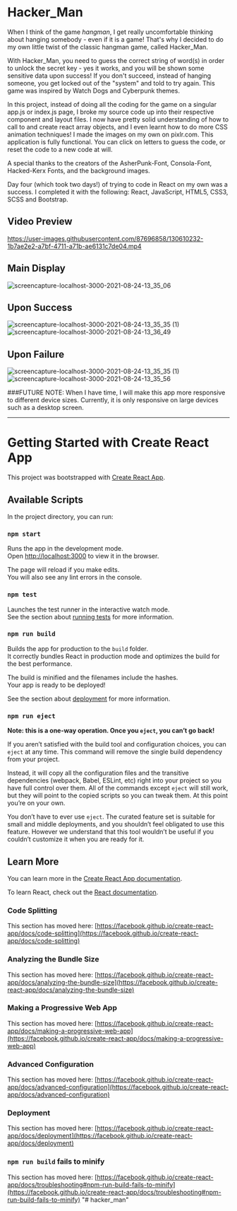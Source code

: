 
# Hacker_Man
When I think of the game _hangman_, I get really uncomfortable thinking about hanging somebody - even if it is a game! That's why I decided to do my own little twist of the classic hangman game, called Hacker_Man.

With Hacker_Man, you need to guess the correct string of word(s) in order to unlock the secret key - yes it works, and you will be shown some sensitive data upon success! If you don't succeed, instead of hanging someone, you get locked out of the "system" and told to try again. This game was inspired by Watch Dogs and Cyberpunk themes.

In this project, instead of doing all the coding for the game on a singular app.js or index.js page, I broke my source code up into their respective component and layout files. I now have pretty solid understanding of how to call to and create react array objects, and I even learnt how to do more CSS animation techniques! I made the images on my own on pixlr.com. This application is fully functional. You can click on letters to guess the code, or reset the code to a new code at will.

A special thanks to the creators of the AsherPunk-Font, Consola-Font, Hacked-Kerx Fonts, and the background images.

Day four (which took two days!) of trying to code in React on my own was a success. I completed it with the following: React, JavaScript, HTML5, CSS3, SCSS and Bootstrap.

## Video Preview
https://user-images.githubusercontent.com/87696858/130610232-1b7ae2e2-a7bf-4711-a71b-ae6131c7de04.mp4

## Main Display
![screencapture-localhost-3000-2021-08-24-13_35_06](https://user-images.githubusercontent.com/87696858/130610494-9f23ed16-9442-4cd8-856b-39d637888b5c.png)

## Upon Success
![screencapture-localhost-3000-2021-08-24-13_35_35 (1)](https://user-images.githubusercontent.com/87696858/130610361-6b1ceee4-4368-448d-ace1-3ab41215f412.png)
![screencapture-localhost-3000-2021-08-24-13_36_49](https://user-images.githubusercontent.com/87696858/130610331-78e0b64c-76ac-4306-b306-d9582b3e9496.png)

## Upon Failure
![screencapture-localhost-3000-2021-08-24-13_35_35 (1)](https://user-images.githubusercontent.com/87696858/130610361-6b1ceee4-4368-448d-ace1-3ab41215f412.png)
![screencapture-localhost-3000-2021-08-24-13_35_56](https://user-images.githubusercontent.com/87696858/130610318-15798604-3efc-4cea-ab02-86d5307585d4.png)

###FUTURE NOTE:
When I have time, I will make this app more responsive to different device sizes. Currently, it is only responsive on large devices such as a desktop screen.
________________________________________________________________________________________________________________________________________________________________________________
# Getting Started with Create React App

This project was bootstrapped with [Create React App](https://github.com/facebook/create-react-app).

## Available Scripts

In the project directory, you can run:

### `npm start`

Runs the app in the development mode.\
Open [http://localhost:3000](http://localhost:3000) to view it in the browser.

The page will reload if you make edits.\
You will also see any lint errors in the console.

### `npm test`

Launches the test runner in the interactive watch mode.\
See the section about [running tests](https://facebook.github.io/create-react-app/docs/running-tests) for more information.

### `npm run build`

Builds the app for production to the `build` folder.\
It correctly bundles React in production mode and optimizes the build for the best performance.

The build is minified and the filenames include the hashes.\
Your app is ready to be deployed!

See the section about [deployment](https://facebook.github.io/create-react-app/docs/deployment) for more information.

### `npm run eject`

**Note: this is a one-way operation. Once you `eject`, you can’t go back!**

If you aren’t satisfied with the build tool and configuration choices, you can `eject` at any time. This command will remove the single build dependency from your project.

Instead, it will copy all the configuration files and the transitive dependencies (webpack, Babel, ESLint, etc) right into your project so you have full control over them. All of the commands except `eject` will still work, but they will point to the copied scripts so you can tweak them. At this point you’re on your own.

You don’t have to ever use `eject`. The curated feature set is suitable for small and middle deployments, and you shouldn’t feel obligated to use this feature. However we understand that this tool wouldn’t be useful if you couldn’t customize it when you are ready for it.

## Learn More

You can learn more in the [Create React App documentation](https://facebook.github.io/create-react-app/docs/getting-started).

To learn React, check out the [React documentation](https://reactjs.org/).

### Code Splitting

This section has moved here: [https://facebook.github.io/create-react-app/docs/code-splitting](https://facebook.github.io/create-react-app/docs/code-splitting)

### Analyzing the Bundle Size

This section has moved here: [https://facebook.github.io/create-react-app/docs/analyzing-the-bundle-size](https://facebook.github.io/create-react-app/docs/analyzing-the-bundle-size)

### Making a Progressive Web App

This section has moved here: [https://facebook.github.io/create-react-app/docs/making-a-progressive-web-app](https://facebook.github.io/create-react-app/docs/making-a-progressive-web-app)

### Advanced Configuration

This section has moved here: [https://facebook.github.io/create-react-app/docs/advanced-configuration](https://facebook.github.io/create-react-app/docs/advanced-configuration)

### Deployment

This section has moved here: [https://facebook.github.io/create-react-app/docs/deployment](https://facebook.github.io/create-react-app/docs/deployment)

### `npm run build` fails to minify

This section has moved here: [https://facebook.github.io/create-react-app/docs/troubleshooting#npm-run-build-fails-to-minify](https://facebook.github.io/create-react-app/docs/troubleshooting#npm-run-build-fails-to-minify)
"# hacker_man" 
